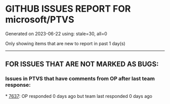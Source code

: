 
# GITHUB ISSUES REPORT FOR microsoft/PTVS


Generated on 2023-06-22 using: stale=30, all=0


Only showing items that are new to report in past 1 day(s)


---

## FOR ISSUES THAT ARE NOT MARKED AS BUGS:


### Issues in PTVS that have comments from OP after last team response:


\* [7637](https://github.com/microsoft/PTVS/issues/7637 "IntelliSense hangs indefinitely on various occasions, only process restart helps"): OP responded 0 days ago but team last responded 0 days ago
